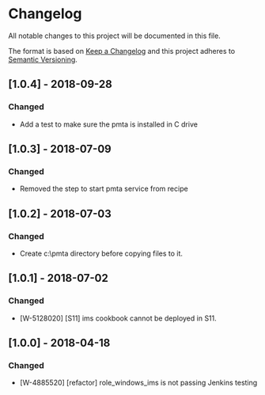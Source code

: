 # Changelog

All notable changes to this project will be documented in this file.

The format is based on [Keep a Changelog](http://keepachangelog.com/en/1.0.0/)
and this project adheres to [Semantic Versioning](http://semver.org/spec/v2.0.0.html).

## [1.0.4] - 2018-09-28

### Changed

- Add a test to make sure the pmta is installed in C drive

## [1.0.3] - 2018-07-09

### Changed

- Removed the step to start pmta service from recipe 

## [1.0.2] - 2018-07-03

### Changed

- Create c:\pmta directory before copying files to it.

## [1.0.1] - 2018-07-02

### Changed

- [W-5128020] [S11] ims cookbook cannot be deployed in S11.

## [1.0.0] - 2018-04-18

### Changed

- [W-4885520] [refactor] role_windows_ims is not passing Jenkins testing
